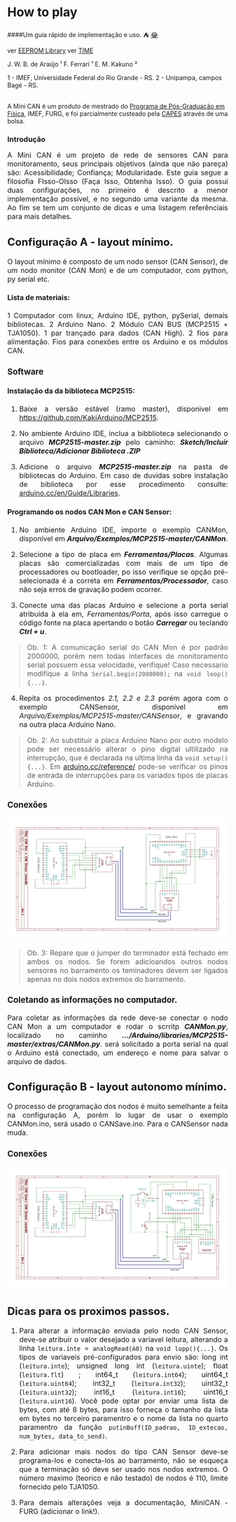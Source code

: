 # How to play
####Um guia rápido de implementação e uso. :tent: [:joy:](https://gist.github.com/rxaviers/7360908)

ver [EEPROM Library](https://www.arduino.cc/en/Reference/EEPROM)
ver [TIME](https://playground.arduino.cc/Code/Time/)

J. W. B. de Araújo ¹
F. Ferrari ¹
E. M. Kakuno ²<br>

1 - IMEF, Universidade Federal do Rio Grande - RS.
2 - Unipampa, campos Bagé - RS.<br><br>

A Mini CAN é um produto de mestrado do [Programa de Pós-Graduação em Física](https://ppgfisica.furg.br/), IMEF, FURG, e foi parcialmente custeado pela [CAPES](https://www.gov.br/capes/pt-br) através de uma bolsa.

### Introdução
<div style="text-align: justify"> <font size="3pt" style="arial">
A Mini CAN é um projeto de rede de sensores CAN para monitoramento, seus principais objetivos (ainda que não pareça) são: Acessibilidade; Confiança; Modularidade.
Este guia segue a filosofia FIsso-OIsso (Faça Isso, Obtenha Isso). O guia possui duas configurações, no primeiro é descrito a menor implementação possível, e no segundo uma variante da mesma. Ao fim se tem um conjunto de dicas e uma listagem referênciais para mais detalhes.
<div>

## Configuração A - layout mínimo.
<div style="text-align: justify"> <font size="3pt" style="arial">
O layout mínimo é composto de um nodo sensor (CAN Sensor), de um nodo monitor (CAN Mon) e de um computador, com python, py serial etc.
<div>

#### Lista de materiais:
1 Computador com linux, Arduino IDE, python, pySerial, demais bibliotecas.
2 Arduino Nano.
2 Módulo CAN BUS (MCP2515 + TJA1050).
1 par trançado para dados (CAN High).
2 fios para alimentação.
Fios para conexões entre os Arduino e os módulos CAN.

### Software
#### Instalação da da biblioteca MCP2515:
1. Baixe a versão estável (ramo master), disponivel em https://github.com/KakiArduino/MCP2515.

2. No ambiente Arduino IDE, inclua a bibblioteca selecionando o arquivo ***MCP2515-master.zip*** pelo caminho: ***Sketch/Incluir Biblioteca/Adicionar Biblioteca .ZIP***

2. Adicione o arquivo  ***MCP2515-master.zip*** na pasta de bibliotecas do Arduino. Em caso de duvidas sobre instalação de biblioteca por esse procedimento consulte: [arduino.cc/en/Guide/Libraries](https://www.arduino.cc/en/Guide/Libraries#importing-a-zip-library).

#### Programando os nodos CAN Mon e CAN Sensor:
1. No ambiente Arduino IDE, importe o exemplo CANMon, disponível em ***Arquivo/Exemplos/MCP2515-master/CANMon***.

2. Selecione a tipo de placa em ***Ferramentas/Placas***. Algumas placas são comercializadas com mais de um tipo de processadores ou bootloader, po isso verifique se opção pré-selecionada é a correta em ***Ferramentas/Processador***, caso não seja erros de gravação podem ocorrer.

3. Conecte uma das placas Arduino e selecione a porta serial atribuida à ela em, *Ferramentas/Porta*, após isso carregue o código fonte na placa apertando o botão ***Carregar*** ou teclando ***Ctrl + u***.

> Ob. 1: A comunicação serial do CAN Mon é por padrão 2000000, porém nem todas interfaces de monitoramento serial possuem essa velocidade, verifique! Caso necessario modifique a linha `Serial.begin(2000000);` na `void loop(){...}`.

4. Repita os procedimentos *2.1, 2.2 e 2.3* porém agora com o exemplo CANSensor, disponível em *Arquivo/Exemplos/MCP2515-master/CANSensor*, e gravando na outra placa Arduino Nano.

> Ob. 2: Ao substituir a placa Arduino Nano por outro módelo pode ser necessário alterar o pino digital ultilizado na interrupção, que é declarada na ultima linha da `void setup(){...}`. Em [arduino.cc/reference/](https://www.arduino.cc/reference/pt/language/functions/external-interrupts/attachinterrupt/) pode-se verificar os pinos de entrada de interrupções para os variados tipos de placas Arduino.

### Conexões
![CANMon_CANSensor](mon_sensor_cx.jpg)
> Ob. 3: Repare que o jumper do terminador está fechado em ambos os nodos. Se forem adicioandos outros nodos sensores no barramento os teminadores devem ser ligados apenas no dois nodos extremos do barramento.

### Coletando as informações no computador.

Para coletar as informações da rede deve-se conectar o nodo CAN Mon a um computador e rodar o scrritp ***CANMon.py***, localizado no caminho ***.../Arduino/libraries/MCP2515-master/extras/CANMon.py***. será solicitado a porta serial na qual o Arduino está conectado, um endereço e nome para salvar o arquivo de dados.

## Configuração B - layout autonomo mínimo.

O processo de programação dos nodos é muito semelhante a feita na configuração A, porém lo lugar de usar o exemplo CANMon.ino, será usado o CANSave.ino. Para o CANSensor nada muda.

### Conexões
![CANSave_CANSensor](save_sensor_cx.jpg)

## Dicas para os proximos passos.

1. Para alterar a informação enviada pelo nodo CAN Sensor, deve-se atribuir o valor desejado a variavel leitura, alterando a linha `leitura.inte = analogRead(A0)` na `void lopp(){...}`. Os tipos de variaveis pré-configurados para envio são: long int (`leitura.inte`); unsigned long int (`leitura.uinte`); float (`leitura.flt`) ;  int64_t (`leitura.int64`); uint64_t (`leitura.uint64`); int32_t (`leitura.int32`); uint32_t (`leitura.uint32`); int16_t (`leitura.int16`); uint16_t (`leitura.uint16`). Você pode optar por enviar uma lista de bytes, com até 8 bytes, para isso forneça o tamanho da lista em bytes no terceiro paramentro e o nome da lista no quarto paramentro da função `putinBuff(ID_padrao, ID_extecao, num_bytes, data_to_send)`.

2. Para adicionar mais nodos do tipo CAN Sensor deve-se programa-los e conecta-los ao barramento, não se esqueça que a terminação só deve ser usado nos nodos extremos. O número maximo (teorico e não testado) de nodos é 110, limite fornecido pelo TJA1050.

3. Para demais alterações veja a documentação, MiniCAN - FURG (adicionar o link!).
